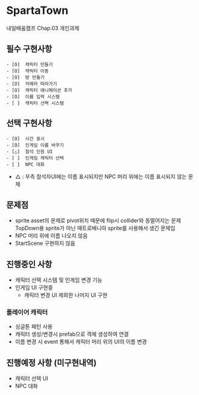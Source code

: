 # SpartaTown
 내일배움캠프 Chap.03 개인과제

 

## 필수 구현사항
    - [O]  캐릭터 만들기
    - [O]  캐릭터 이동
    - [O]  방 만들기
    - [O]  카메라 따라가기
    - [O]  캐릭터 애니메이션 추가
    - [O]  이름 입력 시스템
    - [ ]  캐릭터 선택 시스템



## 선택 구현사항
    - [O]  시간 표시
    - [O]  인게임 이름 바꾸기
    - [△]  참석 인원 UI
    - [ ]  인게임 캐릭터 선택
    - [ ]  NPC 대화


- △ : 우측 참석자UI에는 이름 표시되지만 NPC 머리 위에는 이름 표시되지 않는 문제



## 문제점
- sprite asset의 문제로 pivot위치 때문에 flip시 collider와 동떨어지는 문제
  TopDown용 sprite가 아닌 매트로배니아 sprite를 사용해서 생긴 문제임
- NPC 머리 위에 이름 나오지 않음
- StartScene 구현하지 않음



## 진행중인 사항
- 캐릭터 선택 시스템 및 인게임 변경 기능
- 인게임 UI 구현중
    - 캐릭터 변경 UI 제외한 나머지 UI 구현




### 플레이어 캐릭터
- 싱글톤 패턴 사용
- 캐릭터 생성/변경시 prefab으로 객체 생성하여 연결
- 이름 변경 시 event 통해서 캐릭터 머리 위의 UI의 이름 변경



## 진행예정 사항 (미구현내역)
- 캐릭터 선택 UI
- NPC 대화
